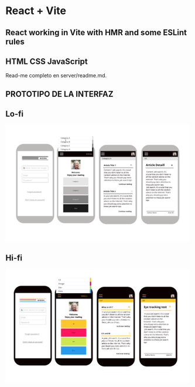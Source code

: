 # React + Vite

## React working in Vite with HMR and some ESLint rules 
## HTML CSS JavaScript

Read-me completo en server/readme.md.


## PROTOTIPO DE LA INTERFAZ 

## Lo-fi

![lo-fi prototype](./src/assets/lo_fi_protype.png)

## Hi-fi

![hi-fi prototype](./src/assets/hi_fi_prototype.png)
